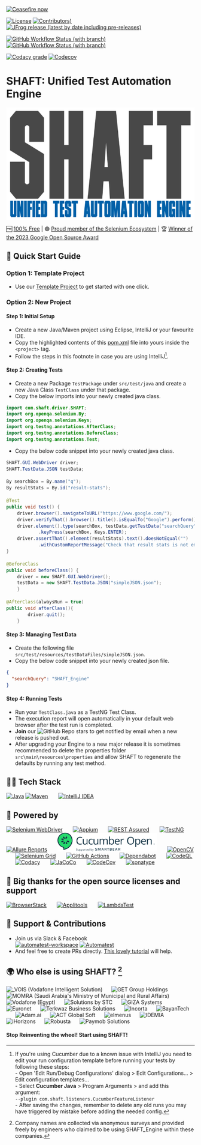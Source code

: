 [![Ceasefire now](https://img.shields.io/badge/%F0%9F%87%B5%F0%9F%87%B8_Ceasefire_Now-techforpalestine.org-000000?labelColor=gray&color=D83838&style=for-the-badge)](https://techforpalestine.org/learn-more)

<!-- Badges provided by https://shields.io/ -->
[![License](https://img.shields.io/github/license/ShaftHQ/SHAFT_Engine?color=indigo&style=for-the-badge)](https://github.com/ShaftHQ/SHAFT_ENGINE/blob/master/LICENSE)
 [![Contributors)](https://img.shields.io/github/contributors/ShaftHQ/SHAFT_ENGINE?color=indigo&style=for-the-badge)](https://github.com/ShaftHQ/SHAFT_ENGINE/graphs/contributors)
 [![JFrog release (latest by date including pre-releases)](https://img.shields.io/github/v/release/ShaftHQ/shaft_engine?include_prereleases&color=indigo&label=Latest%20Release&style=for-the-badge)](https://central.sonatype.com/artifact/io.github.shafthq/SHAFT_ENGINE)

[![GitHub Workflow Status (with branch)](https://img.shields.io/github/actions/workflow/status/SHAFTHQ/SHAFT_Engine/e2eTests.yml?branch=main&color=forestgreen&label=E2E%20Tests&style=for-the-badge)](https://github.com/ShaftHQ/SHAFT_ENGINE/actions/workflows/e2eTests.yml)
 [![GitHub Workflow Status (with branch)](https://img.shields.io/github/actions/workflow/status/SHAFTHQ/SHAFT_Engine/codeql-analysis.yml?branch=main&label=Security&color=forestgreen&style=for-the-badge)](https://github.com/ShaftHQ/SHAFT_ENGINE/actions/workflows/codeql-analysis.yml)


[![Codacy grade](https://img.shields.io/codacy/grade/4d6d48aba396411fa3170184330ba089?style=for-the-badge&color=blue&label=Code%20Quality)](https://www.codacy.com/gh/ShaftHQ/SHAFT_ENGINE/dashboard)
 [![Codecov](https://img.shields.io/codecov/c/github/shafthq/shaft_engine?style=for-the-badge&label=Coverage&color=blue)](https://app.codecov.io/gh/ShaftHQ/SHAFT_ENGINE)
 

# SHAFT: Unified Test Automation Engine

<a href="https://ShaftHQ.github.io/" target="_blank"><img src="src/main/resources/images/shaft.png" alt="SHAFT_ENGINE" height="300px" style="display:block; margin-left:auto; margin-right:auto;"></a>


🆓 [100% Free](https://ShaftHQ.github.io/) | 🟢 [Proud member of the Selenium Ecosystem](https://www.selenium.dev/ecosystem/#frameworks) | 🏆 [Winner of the 2023 Google Open Source Award](https://opensource.googleblog.com/2023/05/google-open-source-peer-bonus-program-announces-first-group-of-winners-2023.html)

<a id="quick-start-guide"></a>
## 🏃 Quick Start Guide

### Option 1: Template Project

- Use our [Template Project](https://github.com/ShaftHQ/using_SHAFT_Engine) to get started with one click.

### Option 2: New Project
#### Step 1: Initial Setup

- Create a new Java/Maven project using Eclipse, IntelliJ or your favourite IDE.
- Copy the highlighted contents of
  this [pom.xml](https://github.com/ShaftHQ/using_SHAFT_Engine/blob/main/GUI_Web/pom.xml#L11-L200) file into yours
  inside the ```<project>``` tag.
- Follow the steps in this footnote in case you are using IntelliJ[^1].

#### Step 2: Creating Tests
- Create a new Package ```TestPackage``` under ```src/test/java``` and create a new Java Class ```TestClass``` under that package.
- Copy the below imports into your newly created java class.
```java
import com.shaft.driver.SHAFT;
import org.openqa.selenium.By;
import org.openqa.selenium.Keys;
import org.testng.annotations.AfterClass;
import org.testng.annotations.BeforeClass;
import org.testng.annotations.Test;
```
- Copy the below code snippet into your newly created java class.
```java
SHAFT.GUI.WebDriver driver;
SHAFT.TestData.JSON testData;

By searchBox = By.name("q");
By resultStats = By.id("result-stats");

@Test
public void test() {
    driver.browser().navigateToURL("https://www.google.com/");
    driver.verifyThat().browser().title().isEqualTo("Google").perform();
    driver.element().type(searchBox, testData.getTestData("searchQuery"))
            .keyPress(searchBox, Keys.ENTER);
    driver.assertThat().element(resultStats).text().doesNotEqual("")
            .withCustomReportMessage("Check that result stats is not empty").perform();
}

@BeforeClass
public void beforeClass() {
    driver = new SHAFT.GUI.WebDriver();
    testData = new SHAFT.TestData.JSON("simpleJSON.json");
    }

@AfterClass(alwaysRun = true)
public void afterClass(){
        driver.quit();
    }
```

#### Step 3: Managing Test Data
- Create the following file ```src/test/resources/testDataFiles/simpleJSON.json```.
- Copy the below code snippet into your newly created json file.
```json
{
  "searchQuery": "SHAFT_Engine"
}
```

#### Step 4: Running Tests
- Run your ```TestClass.java``` as a TestNG Test Class.
- The execution report will open automatically in your default web browser after the test run is completed.
- <b>Join</b> our ![GitHub Repo stars](https://img.shields.io/github/stars/shafthq/shaft_engine?logoColor=black&style=social) to get notified by email when a new release is pushed out.
- After upgrading your Engine to a new major release it is sometimes recommended to delete the properties
  folder ```src\main\resources\properties``` and allow SHAFT to regenerate the defaults by running any test method.
  [^1]: If you're using Cucumber due to a known issue with IntelliJ you need to edit your run configuration template before running your tests by following these steps:
  <br/>- Open 'Edit Run/Debug Configurations' dialog > Edit Configurations... > Edit configuration templates...
  <br/>- Select <b>Cucumber Java</b> > Program Arguments > and add this argument:
  <br/>`--plugin com.shaft.listeners.CucumberFeatureListener`
  <br/>- After saving the changes, remember to delete any old runs you may have triggered by mistake before adding the needed config.


## 👨‍💻 Tech Stack
<a href="https://www.oracle.com/eg/java/technologies/downloads/" target="_blank"><img src="https://www.chrisjmendez.com/content/images/2019/01/Java_logo_icon.png" alt="Java" height="50px"></a>
<a href="https://maven.apache.org/" target="_blank"><img src="https://upload.wikimedia.org/wikipedia/commons/thumb/5/52/Apache_Maven_logo.svg/340px-Apache_Maven_logo.svg.png" alt="Maven" height="50px"></a>
&nbsp;&nbsp;&nbsp;&nbsp;&nbsp;&nbsp;<a href="https://www.jetbrains.com/idea/" target="_blank"><img src="https://upload.wikimedia.org/wikipedia/commons/thumb/9/9c/IntelliJ_IDEA_Icon.svg/1200px-IntelliJ_IDEA_Icon.svg.png" alt="IntelliJ IDEA" height="50px"></a>


## 🦸 Powered by
<a href="https://www.selenium.dev/" target="_blank"><img src="https://www.selenium.dev/images/selenium_4_logo.png" alt="Selenium WebDriver" height="50px"></a>
&nbsp;&nbsp;&nbsp;&nbsp;&nbsp;&nbsp;<a href="https://appium.github.io/appium/docs/en/2.0/" target="_blank"><img src="https://appium.github.io/appium/docs/en/2.0/assets/images/appium-logo-horiz.png" alt="Appium" height="50px"></a>
&nbsp;&nbsp;&nbsp;&nbsp;&nbsp;&nbsp;<a href="https://rest-assured.io/" target="_blank"><img src="https://avatars.githubusercontent.com/u/19369327?s=280&v=4" alt="REST Assured" height="50px"></a>
&nbsp;&nbsp;&nbsp;&nbsp;&nbsp;&nbsp;<a href="https://testng.org/doc/" target="_blank"><img src="https://545767148-files.gitbook.io/~/files/v0/b/gitbook-x-prod.appspot.com/o/spaces%2F-MdBdUMSCcMYTyNwZf80%2Fuploads%2Fgit-blob-7e5b23257dbb5cc3262c56840d5cf9fa85b27dce%2Ftestng.png?alt=media" alt="TestNG" height="50px"></a>
&nbsp;&nbsp;&nbsp;&nbsp;&nbsp;&nbsp;<a href="https://docs.qameta.io/allure/" target="_blank"><img src="https://avatars.githubusercontent.com/u/5879127?s=200&v=4" alt="Allure Reports" height="50px"></a>
&nbsp;&nbsp;&nbsp;&nbsp;&nbsp;&nbsp;<a href="https://cucumber.io/tools/cucumber-open/" target="_blank"><img src="https://raw.githubusercontent.com/cucumber/cucumber-ruby/main/docs/img/cucumber-open-logo.png" alt="Cucumber.io" height="50px"></a>
&nbsp;&nbsp;&nbsp;&nbsp;&nbsp;&nbsp;<a href="https://opencv.org/" target="_blank"><img src="https://opencv.org/wp-content/uploads/2022/05/logo.png" alt="OpenCV" height="50px"></a>
&nbsp;&nbsp;&nbsp;&nbsp;&nbsp;&nbsp;<a href="https://www.selenium.dev/documentation/grid/" target="_blank"><img src="https://media.softwaresim.com/Selenium_Grid_mpxkym-600.webp" alt="Selenium Grid" height="50px"></a>
&nbsp;&nbsp;&nbsp;&nbsp;&nbsp;&nbsp;<a href="https://github.com/features/actions" target="_blank"><img src="https://github.githubassets.com/images/modules/site/features/actions-icon-actions.svg" alt="GitHub Actions" height="50px"></a>
&nbsp;&nbsp;&nbsp;&nbsp;&nbsp;&nbsp;<a href="https://github.com/dependabot" target="_blank"><img src="https://miro.medium.com/max/929/1*Lqt3yQYXJ-dmVuQEgpYcXQ.png" alt="Dependabot" height="50px"></a>
&nbsp;&nbsp;&nbsp;&nbsp;&nbsp;&nbsp;<a href="https://codeql.github.com/" target="_blank"><img src="https://github.gallerycdn.vsassets.io/extensions/github/vscode-codeql/1.7.7/1670939628664/Microsoft.VisualStudio.Services.Icons.Default" alt="CodeQL" height="50px"></a>
&nbsp;&nbsp;&nbsp;&nbsp;&nbsp;&nbsp;<a href="https://app.codacy.com/gh/ShaftHQ/SHAFT_ENGINE/dashboard" target="_blank"><img src="https://upload.wikimedia.org/wikipedia/commons/thumb/9/9e/Codacy-logo-black.svg/2560px-Codacy-logo-black.svg.png" alt="Codacy" height="50px"></a>
&nbsp;&nbsp;&nbsp;&nbsp;&nbsp;&nbsp;<a href="https://www.eclemma.org/jacoco/" target="_blank"><img src="https://mkyong.com/wp-content/uploads/2018/11/Jacoco.png" alt="JaCoCo" height="50px"></a>
&nbsp;&nbsp;&nbsp;&nbsp;&nbsp;&nbsp;<a href="https://app.codecov.io/gh/ShaftHQ/SHAFT_ENGINE" target="_blank"><img src="https://assets-global.website-files.com/5f217a8e6bc2c82a9d803089/6387929c3810ef832471584f_codecov.png" alt="CodeCov" height="50px"></a>
&nbsp;&nbsp;&nbsp;&nbsp;&nbsp;&nbsp;<a href="https://central.sonatype.com/" target="_blank"><img src="https://central.sonatype.com/sonatype-repository-logo-reverse.svg" alt="sonatype" height="50px"></a>


## 🙏 Big thanks for the open source licenses and support
<a href="https://www.browserstack.com/" target="_blank"><img src="https://ml.globenewswire.com/Resource/Download/745e80b7-4736-424e-b44b-850d2dc41940" alt="BrowserStack" height="50px"></a>
&nbsp;&nbsp;&nbsp;&nbsp;&nbsp;&nbsp;<a href="https://applitools.com/" target="_blank"><img src="https://www.selenium.dev/images/sponsors/applitools.png" alt="Applitools" height="50px"></a>
&nbsp;&nbsp;&nbsp;&nbsp;&nbsp;&nbsp;<a href="https://www.lambdatest.com/" target="_blank"><img src="https://www.lambdatest.com/resources/images/logos/logo.svg" alt="LambdaTest" height="50px"></a>


<a id="support-and-contributions"></a>
## 🤝 Support & Contributions
- Join us via Slack & Facebook
<br/><a href="https://join.slack.com/t/automatest-workspace/shared_invite/zt-oii5i2gg-0ZGnih_Y34NjK7QqDn01Dw" target="_blank"><img src="https://a.slack-edge.com/80588/marketing/img/icons/icon_slack_hash_colored.png" alt="automatest-workspace" height="50"/></a>  <a href="https://www.facebook.com/groups/Automatest" target="_blank"><img src="https://facebookbrand.com/wp-content/uploads/2019/04/f_logo_RGB-Hex-Blue_512.png" alt="Automatest" height="50"/></a>
- And feel free to create PRs directly. [This lovely tutorial](https://dev.to/genicsblog/how-to-create-a-pull-request-in-github-correctly-20np) will help.


## 🌍 Who else is using SHAFT? [^4]
<img height="50" title="_VOIS (Vodafone Intelligent Solution)" alt="_VOIS (Vodafone Intelligent Solution)" src="https://www.vodafone.com/_next/image?url=https%3A%2F%2Fcontent.vodafone.com%2Fsites%2Fdefault%2Ffiles%2Finline-images%2FgN08grNr8s9vipkhltm4sWWezExdQg5LwJrGY2Ma2ojTjCnvi2.png&w=1600&q=100" href="https://www.vodafone.com/careers/professional-career-areas/shared-services">&nbsp;&nbsp;&nbsp;&nbsp;&nbsp;&nbsp;<img height="50" title="GET Group Holdings" alt="GET Group Holdings" src="https://media.licdn.com/dms/image/C510BAQFS-mP8SeyOyg/company-logo_200_200/0/1630600086112/get_group_logo?e=2147483647&v=beta&t=mhfpG9gfW0JC4afaWYeHWWrA5AgMOv6g9bP3FnsN40o" href="https://www.getgroup.com/">&nbsp;&nbsp;&nbsp;&nbsp;&nbsp;&nbsp;<img height="50" title="MOMRA (Saudi Arabia's Ministry of Municipal and Rural Affairs)" alt="MOMRA (Saudi Arabia's Ministry of Municipal and Rural Affairs)" src="https://momrah.gov.sa/themes/custom/momrah/assets/images/mh-logo-full.png" href="https://momra.gov.sa/">&nbsp;&nbsp;&nbsp;&nbsp;&nbsp;&nbsp;<img height="50" title="Vodafone (Egypt)" alt="Vodafone (Egypt)" src="https://upload.wikimedia.org/wikipedia/commons/9/90/Logonewvodafone.png" href="https://www.vodafone.com.eg">&nbsp;&nbsp;&nbsp;&nbsp;&nbsp;&nbsp;<img height="50" title="Solutions by STC" alt="Solutions by STC" src="https://solutions.com.sa/wp-content/uploads/2019/11/logo.svg" href="https://solutions.com.sa/">&nbsp;&nbsp;&nbsp;&nbsp;&nbsp;&nbsp;<img height="50" title="GIZA Systems" alt="GIZA Systems" src="https://gizasystems.com/img/logo.png" href="https://gizasystems.com/">&nbsp;&nbsp;&nbsp;&nbsp;&nbsp;&nbsp;<img height="50" title="Euronet" alt="Euronet" src="https://upload.wikimedia.org/wikipedia/commons/thumb/5/55/Euronet_Worldwide_logo.svg/1920px-Euronet_Worldwide_logo.svg.png" href="https://www.euronetworldwide.com/">&nbsp;&nbsp;&nbsp;&nbsp;&nbsp;&nbsp;<img height="50" title="Terkwaz Business Solutions" alt="Terkwaz Business Solutions" src="https://images.wuzzuf-data.net/files/company_logo/Terkwaz-Solutions-Jordan-35434-1578830823.png" href="https://www.terkwaz.com/">&nbsp;&nbsp;&nbsp;&nbsp;&nbsp;&nbsp;<img height="50" title="Incorta" alt="Incorta" src="https://media-exp1.licdn.com/dms/image/C560BAQHUWHhKl0xrCA/company-logo_200_200/0/1660913597037?e=2147483647&v=beta&t=CiDPUEvlIBqztN5gCre-pQ5f7M-03_02IQgJtL18wG8" href="https://www.incorta.com/">&nbsp;&nbsp;&nbsp;&nbsp;&nbsp;&nbsp;<img height="50" title="BayanTech" alt="BayanTech" src="https://bayan-tech.com/wp-content/uploads/2020/01/Bayan-Logo-2.png" href="https://bayan-tech.com/">&nbsp;&nbsp;&nbsp;&nbsp;&nbsp;&nbsp;<img height="50" title="Adam.ai" alt="Adam.ai" src="https://images.prismic.io/adamdotai/8e6625b0-e32b-4bee-b1b8-ebdc1d30cbfe_full-logo.svg?ixlib=gatsbyFP&auto=compress%2Cformat&fit=max&q=50" href="https://adam.ai/">&nbsp;&nbsp;&nbsp;&nbsp;&nbsp;&nbsp;<img height="50" title="ACT Global Soft" alt="ACT Global Soft" src="https://www.act.eg/wp-content/uploads/2021/01/3.png" href="https://www.act.eg/">&nbsp;&nbsp;&nbsp;&nbsp;&nbsp;&nbsp;<img height="50" title="elmenus" alt="elmenus" src="https://assets-global.website-files.com/625d19c77d49d0aa53047be3/625d19c77d49d0142c047d36_615c77e71175c38163bca403_elmenus.png" href="https://www.elmenus.com/">&nbsp;&nbsp;&nbsp;&nbsp;&nbsp;&nbsp;<img height="50" title="IDEMIA" alt="IDEMIA" src="https://wikiimg.tojsiabtv.com/wikipedia/commons/thumb/2/2e/IDEMIA_Logo.jpg/1280px-IDEMIA_Logo.jpg" href="https://www.idemia.com/">&nbsp;&nbsp;&nbsp;&nbsp;&nbsp;&nbsp;<img height="50" title="iHorizons" alt="iHorizons" src="https://www.ihorizons.com/sites/all/themes/ihorizons_theme/imgs/logo.png" href="https://www.ihorizons.com/">&nbsp;&nbsp;&nbsp;&nbsp;&nbsp;&nbsp;<img height="50" title="Robusta" alt="Robusta" src="https://images.wuzzuf-data.net/files/company_logo/Robusta-Egypt-7927.png" href="https://robustastudio.com/">&nbsp;&nbsp;&nbsp;&nbsp;&nbsp;&nbsp;<img height="50" title="Paymob Solutions" alt="Paymob Solutions" src="https://www.paymob.com/images/paymobLogo.png" href="https://www.paymob.com/">

[^4]: Company names are collected via anonymous surveys and provided freely by engineers who claimed to be using SHAFT_Engine within these companies.

#### Stop Reinventing the wheel! Start using SHAFT!
